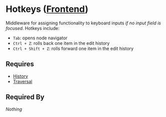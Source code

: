 # Hotkeys ([Frontend](../frontend.md))

Middleware for assigning functionality to keyboard inputs *if no input field is focused*. Hotkeys include:

- `Tab`: opens node navigator
- `Ctrl + Z`: rolls back one item in the edit history
- `Ctrl + Shift + Z`: rolls forward one item in the edit history

## Requires

- [History](../../history/history.md)
- [Traversal](../traversal/traversal.md)

## Required By

*Nothing*

